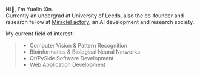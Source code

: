 Hi👋, I'm Yuelin Xin.  
Currently an undergrad at University of Leeds, also the co-founder and research fellow at [MiracleFactory](https://miraclefactory.co/), an AI development and research society.  

My current field of interest:
> * Computer Vision & Pattern Recognition  
> * Bioinformatics & Biological Neural Networks  
> * Qt/PySide Software Development  
> * Web Application Development
